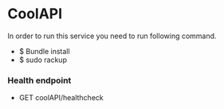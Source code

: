 # CoolAPI

In order to run this service you need to run following command.

  - $ Bundle install
  - $ sudo rackup

### Health endpoint

  - GET coolAPI/healthcheck
